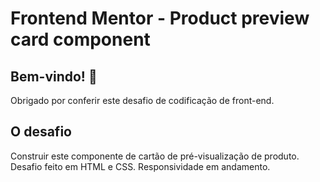 # Frontend Mentor - Product preview card component
## Bem-vindo! 👋

Obrigado por conferir este desafio de codificação de front-end.

## O desafio
Construir este componente de cartão de pré-visualização de produto.
Desafio feito em HTML e CSS.
Responsividade em andamento.
